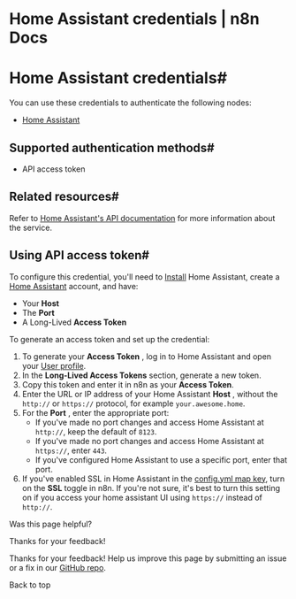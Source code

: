 # Home Assistant credentials | n8n Docs

[ ](https://github.com/n8n-io/n8n-docs/edit/main/docs/integrations/builtin/credentials/homeassistant.md "Edit this page")

# Home Assistant credentials#

You can use these credentials to authenticate the following nodes:

  * [Home Assistant](../../app-nodes/n8n-nodes-base.homeassistant/)

## Supported authentication methods#

  * API access token

## Related resources#

Refer to [Home Assistant's API documentation](https://developers.home-assistant.io/docs/api/rest) for more information about the service.

## Using API access token#

To configure this credential, you'll need to [Install](https://www.home-assistant.io/installation/) Home Assistant, create a [Home Assistant](https://www.home-assistant.io/getting-started/onboarding) account, and have:

  * Your **Host**
  * The **Port**
  * A Long-Lived **Access Token**

To generate an access token and set up the credential:

  1. To generate your **Access Token** , log in to Home Assistant and open your [User profile](https://my.home-assistant.io/redirect/profile).
  2. In the **Long-Lived Access Tokens** section, generate a new token.
  3. Copy this token and enter it in n8n as your **Access Token**.
  4. Enter the URL or IP address of your Home Assistant **Host** , without the `http://` or `https://` protocol, for example `your.awesome.home`.
  5. For the **Port** , enter the appropriate port:
     * If you've made no port changes and access Home Assistant at `http://`, keep the default of `8123`.
     * If you've made no port changes and access Home Assistant at `https://`, enter `443`.
     * If you've configured Home Assistant to use a specific port, enter that port.
  6. If you've enabled SSL in Home Assistant in the [config.yml map key](https://developers.home-assistant.io/docs/add-ons/configuration/?_highlight=ssl#add-on-configuration), turn on the **SSL** toggle in n8n. If you're not sure, it's best to turn this setting on if you access your home assistant UI using `https://` instead of `http://`.

Was this page helpful? 

Thanks for your feedback! 

Thanks for your feedback! Help us improve this page by submitting an issue or a fix in our [GitHub repo](https://github.com/n8n-io/n8n-docs). 

Back to top